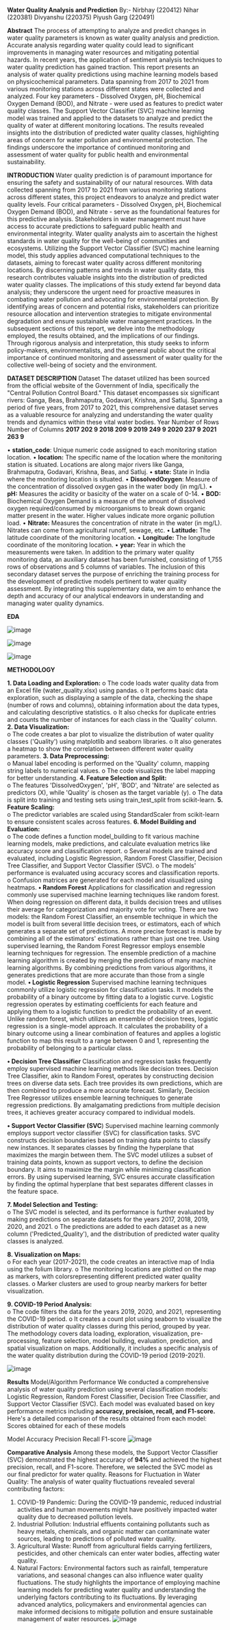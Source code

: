 **Water Quality Analysis and Prediction**
By:-
Nirbhay (220412) 
Nihar  (220381) 
Divyanshu (220375) 
Piyush Garg (220491) 


**Abstract** 
The process of attempting to analyze and predict  changes in water quality parameters is known 
as water quality analysis and prediction. Accurate analysis regarding water quality could lead 
to significant improvements in managing water resources and mitigating potential hazards. In 
recent years, the application of sentiment analysis techniques to water quality prediction has 
gained traction. This report presents an analysis of water quality predictions using machine 
learning models based on physicochemical parameters. Data spanning from 2017 to 2021 from 
various monitoring stations across different states were collected and analyzed. Four key 
parameters - Dissolved Oxygen, pH, Biochemical Oxygen Demand (BOD), and Nitrate - were 
used as features to predict water quality classes. The Support Vector Classifier (SVC) machine 
learning model was trained and applied to the datasets to analyze and predict the quality of 
water at different monitoring locations. The results revealed insights into the distribution of 
predicted water quality classes, highlighting areas of concern for water pollution and 
environmental protection. The findings underscore the importance of continued monitoring and 
assessment of water quality for public health and environmental sustainability. 

**INTRODUCTION**
Water quality prediction is of paramount importance for ensuring the safety and sustainability of our natural resources. With data collected spanning from 2017 to 2021 from various monitoring stations across different states, this project endeavors to analyze and predict water  quality levels. Four critical parameters - Dissolved Oxygen, pH, Biochemical Oxygen Demand (BOD), and Nitrate - serve as the foundational features for this predictive analysis. Stakeholders in water management must have access to accurate predictions to safeguard public health and environmental integrity. Water quality analysts aim to ascertain the highest standards in water quality for the well-being of communities and ecosystems. Utilizing the Support Vector Classifier (SVC) machine learning model, this study applies advanced computational techniques to the datasets, aiming to forecast water quality across different monitoring locations. By discerning patterns and trends in water quality data, this research contributes valuable insights into the distribution of predicted water quality classes. The implications of this study extend far beyond data analysis; they underscore the urgent need for proactive measures in combating water pollution and advocating for environmental protection. By identifying areas of concern and potential risks, stakeholders can prioritize resource allocation and intervention strategies to mitigate environmental degradation and ensure sustainable water management practices. In the subsequent sections of this report, we delve into the methodology employed, the results obtained, and the implications of our findings. Through rigorous analysis and interpretation, this study seeks to inform policy-makers, environmentalists, and the general public about the critical importance of continued monitoring and assessment of water quality for the collective 
well-being of society and the environment. 
 
 
**DATASET DESCRIPTION** 
 Dataset 
The dataset utilized has been sourced from the official website of the Government of India, specifically the "Central Pollution Control Board." This dataset encompasses six significant rivers: Ganga, Beas, Brahmaputra, Godavari, Krishna, and Satluj. Spanning a period of five years, from 2017 to 2021, this comprehensive dataset serves as a valuable resource for analyzing and understanding the water quality trends and dynamics within these vital water bodies. 
Year Number of Rows  Number of Columns 
**2017 202 9 
2018 209 9 
2019 249 9 
2020 237 9 
2021 263 9** 
 
• **station_code**: Unique numeric code assigned to each monitoring station location. 
• **location:** The specific name of the location where the monitoring station is situated. Locations are along major rivers like Ganga, Brahmaputra, Godavari, Krishna, Beas, and Satluj. 
• **state:** State in India where the monitoring location is situated. 
• **DissolvedOxygen**: Measure of the concentration of dissolved oxygen gas in the water body (in mg/L). 
• **pH:** Measures the acidity or basicity of the water on a scale of 0-14. 
• **BOD:** Biochemical Oxygen Demand is a measure of the amount of dissolved oxygen required/consumed by microorganisms to break down organic matter present in the water. Higher values indicate more organic pollution load. 
• **Nitrate:** Measures the concentration of nitrate in the water (in mg/L). Nitrates can come from agricultural runoff, sewage, etc. 
• **Latitude:** The latitude coordinate of the monitoring location. 
• **Longitude:** The longitude coordinate of the monitoring location. 
• **year:** Year in which the measurements were taken. 
In addition to the primary water quality monitoring data, an auxiliary dataset has been furnished, consisting of 1,755 rows of observations and 5 columns of variables. The inclusion of this secondary dataset serves the purpose of enriching the training process for the development of predictive models pertinent to water quality assessment. By integrating this supplementary data, we aim to enhance the depth and accuracy of our analytical endeavors in understanding and managing water quality dynamics.

**EDA**

![image](https://github.com/user-attachments/assets/bd848866-f7ed-43c9-9376-b1d1c6d02ce2)

![image](https://github.com/user-attachments/assets/e3d28e6e-9576-4b25-8355-b05da99ef275)

![image](https://github.com/user-attachments/assets/8f1cc3bc-5154-4365-bfa4-70935696b0e4)



**METHODOLOGY**

**1. Data Loading and Exploration:** 
o The code loads water quality data from an Excel file (water_quality.xlsx) using pandas. 
o It performs basic data exploration, such as displaying a sample of the data, checking the shape (number of rows and columns), obtaining information about 
the data types, and calculating descriptive statistics. 
o It also checks for duplicate entries and counts the number of instances for each class in the 'Quality' column. 
**2. Data Visualization:**  
o The code creates a bar plot to visualize the distribution of water quality classes ('Quality') using matplotlib and seaborn libraries. 
o It also generates a heatmap to show the correlation between different water quality parameters. 
**3. Data Preprocessing:**  
o Manual label encoding is performed on the 'Quality' column, mapping string labels to numerical values. 
o The code visualizes the label mapping for better understanding. 
**4. Feature Selection and Split:**  
o The features 'DissolvedOxygen', 'pH', 'BOD', and 'Nitrate' are selected as predictors (X), while 'Quality' is chosen as the target variable (y). 
o The data is split into training and testing sets using train_test_split from scikit-learn. 
**5. Feature Scaling:**  
o The predictor variables are scaled using StandardScaler from scikit-learn to ensure consistent scales across features. 
**6. Model Building and Evaluation:**  
o The code defines a function model_building to fit various machine learning models, make predictions, and calculate evaluation metrics like accuracy score and classification report. 
o Several models are trained and evaluated, including Logistic Regression, Random Forest Classifier, Decision Tree Classifier, and Support Vector Classifier (SVC). 
o The models' performance is evaluated using accuracy scores and classification reports. 
o Confusion matrices are generated for each model and visualized using heatmaps. 
**• Random Forest**
Applications for classification and regression commonly use supervised machine learning techniques like random forest. When doing regression on different data, it builds decision trees and utilises their average for categorization and majority vote for voting. There are two models: the Random Forest Classifier, an ensemble technique in which the model is built from several little decision trees, or estimators, each of which generates a separate set of predictions. A more precise forecast is made by combining all of the estimators' estimations rather than just one tree. Using supervised learning, the Random Forest Regressor employs ensemble learning techniques for regression. The ensemble prediction of a machine learning algorithm is created by merging the predictions of many machine learning algorithms. By combining predictions from various algorithms, it generates predictions that are more accurate than those from a single model. 
**• Logistic Regression** 
Supervised machine learning techniques commonly utilize logistic regression for classification tasks. It models the probability of a binary outcome by fitting data to a logistic curve. Logistic regression operates by estimating coefficients for each feature and applying them to a logistic function to predict the probability of an event. Unlike random forest, which utilizes an ensemble of decision trees, logistic regression is a single-model approach. It calculates the probability of a binary outcome using a linear combination of features and applies a logistic function to map this result to a range between 0 and 1, representing the probability of belonging to a particular class. 
 
**• Decision Tree Classifier** 
Classification and regression tasks frequently employ supervised machine learning methods like decision trees. Decision Tree Classifier, akin to Random Forest, operates by constructing decision trees on diverse data sets. Each tree provides its own predictions, which are then combined to produce a more accurate forecast. Similarly, Decision Tree Regressor utilizes ensemble learning techniques to generate regression predictions. By amalgamating predictions from multiple decision trees, it achieves greater accuracy compared to individual models. 
 
**• Support Vector Classifier (SVC**) 
Supervised machine learning commonly employs support vector classifier (SVC) for classification tasks. SVC constructs decision boundaries based on training data points to classify new instances. It separates classes by finding the hyperplane that maximizes the margin between them. The SVC model utilizes a subset of training data points, known as support vectors, to define the decision boundary. It aims to maximize the margin while minimizing classification errors. By using supervised learning, SVC ensures accurate classification by finding the optimal hyperplane that best separates different classes in the feature space. 

**7. Model Selection and Testing:**  
o The SVC model is selected, and its performance is further evaluated by making predictions on separate datasets for the years 2017, 2018, 2019, 2020, and 2021. 
o The predictions are added to each dataset as a new column ('Predicted_Quality'), and the distribution of predicted water quality classes is analyzed.

**8. Visualization on Maps:**  
o For each year (2017-2021), the code creates an interactive map of India using the folium library. 
o The monitoring locations are plotted on the map as markers, with colorsrepresenting different predicted water quality classes. 
o Marker clusters are used to group nearby markers for better visualization. 

**9. COVID-19 Period Analysis:**  
o The code filters the data for the years 2019, 2020, and 2021, representing the COVID-19 period. 
o It creates a count plot using seaborn to visualize the distribution of water quality classes during this period, grouped by year. 
The methodology covers data loading, exploration, visualization, pre-processing, feature selection, model building, evaluation, prediction, and spatial visualization on maps. Additionally, it includes a specific analysis of the water quality distribution during the COVID-19 period (2019-2021). 

![image](https://github.com/user-attachments/assets/c3baae79-0f6b-4e23-a51e-99c9dd518d2f)



**Results** 
Model/Algorithm Performance 
We conducted a comprehensive analysis of water quality prediction using several classification models: Logistic Regression, Random Forest Classifier, Decision Tree Classifier, and Support Vector Classifier (SVC). Each model was evaluated based on key performance metrics including **accuracy, precision, recall, and F1-score.** 
Here's a detailed comparison of the results obtained from each model: 
Scores obtained for each of these models

Model Accuracy Precision Recall F1-score 
![image](https://github.com/user-attachments/assets/5fb8aed2-3654-4d59-8d36-cfc38193a6d8)


**Comparative Analysis**
Among these models, the Support Vector Classifier (SVC) demonstrated the highest accuracy 
of **94%** and achieved the highest precision, recall, and F1-score. Therefore, we selected the 
SVC model as our final predictor for water quality. 
Reasons for Fluctuation in Water Quality: 
The analysis of water quality fluctuations revealed several contributing factors: 
1. COVID-19 Pandemic: During the COVID-19 pandemic, reduced industrial activities 
and human movements might have positively impacted water quality due to decreased 
pollution levels. 
2. Industrial Pollution: Industrial effluents containing pollutants such as heavy metals, 
chemicals, and organic matter can contaminate water sources, leading to predictions of 
polluted water quality. 
3. Agricultural Waste: Runoff from agricultural fields carrying fertilizers, pesticides, 
and other chemicals can enter water bodies, affecting water quality. 
4. Natural Factors: Environmental factors such as rainfall, temperature variations, and 
seasonal changes can also influence water quality fluctuations. 
The study highlights the importance of employing machine learning models for predicting 
water quality and understanding the underlying factors contributing to its fluctuations. By 
leveraging advanced analytics, policymakers and environmental agencies can make informed 
decisions to mitigate pollution and ensure sustainable management of water resources.
![image](https://github.com/user-attachments/assets/d192b906-e82e-4bc6-a4a6-725bbdd53867)

